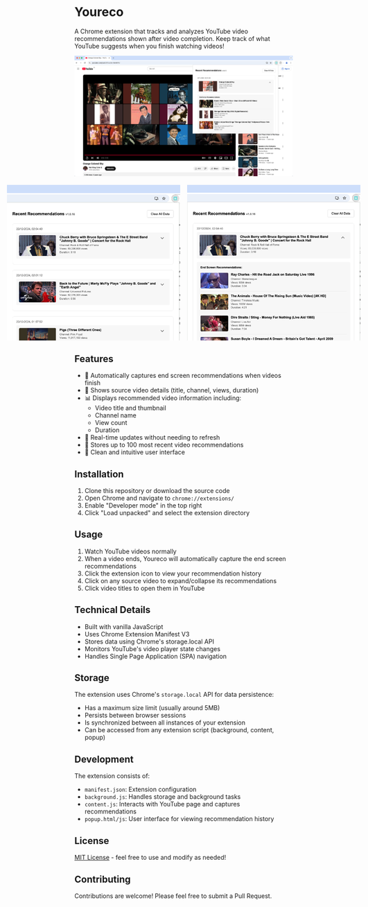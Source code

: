 # Youreco

A Chrome extension that tracks and analyzes YouTube video recommendations shown after video completion. Keep track of what YouTube suggests when you finish watching videos!

<div align="center">
  <img src="screenshots/screenshot0.png" alt="Youreco main view" width="800"/>
  <br/><br/>
  <div style="display: flex; gap: 16px; justify-content: center;">
    <img src="screenshots/screenshot1.png" alt="Youreco collapsed view" width="400"/>
    <img src="screenshots/screenshot2.png" alt="Youreco expanded view" width="400"/>
  </div>
</div>

## Features

- 📝 Automatically captures end screen recommendations when videos finish
- 🎥 Shows source video details (title, channel, views, duration)
- 📊 Displays recommended video information including:
  - Video title and thumbnail
  - Channel name
  - View count
  - Duration
- 🔄 Real-time updates without needing to refresh
- 💾 Stores up to 100 most recent video recommendations
- 🎯 Clean and intuitive user interface

## Installation

1. Clone this repository or download the source code
2. Open Chrome and navigate to `chrome://extensions/`
3. Enable "Developer mode" in the top right
4. Click "Load unpacked" and select the extension directory

## Usage

1. Watch YouTube videos normally
2. When a video ends, Youreco will automatically capture the end screen recommendations
3. Click the extension icon to view your recommendation history
4. Click on any source video to expand/collapse its recommendations
5. Click video titles to open them in YouTube

## Technical Details

- Built with vanilla JavaScript
- Uses Chrome Extension Manifest V3
- Stores data using Chrome's storage.local API
- Monitors YouTube's video player state changes
- Handles Single Page Application (SPA) navigation

## Storage

The extension uses Chrome's `storage.local` API for data persistence:

- Has a maximum size limit (usually around 5MB)
- Persists between browser sessions
- Is synchronized between all instances of your extension
- Can be accessed from any extension script (background, content, popup)


## Development

The extension consists of:
- `manifest.json`: Extension configuration
- `background.js`: Handles storage and background tasks
- `content.js`: Interacts with YouTube page and captures recommendations
- `popup.html/js`: User interface for viewing recommendation history

## License

[MIT License](LICENSE) - feel free to use and modify as needed!

## Contributing

Contributions are welcome! Please feel free to submit a Pull Request.
